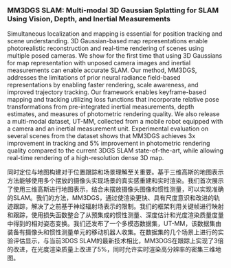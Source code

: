 ### MM3DGS SLAM: Multi-modal 3D Gaussian Splatting for SLAM Using Vision, Depth, and Inertial Measurements

Simultaneous localization and mapping is essential for position tracking and scene understanding. 3D Gaussian-based map representations enable photorealistic reconstruction and real-time rendering of scenes using multiple posed cameras. We show for the first time that using 3D Gaussians for map representation with unposed camera images and inertial measurements can enable accurate SLAM. Our method, MM3DGS, addresses the limitations of prior neural radiance field-based representations by enabling faster rendering, scale awareness, and improved trajectory tracking. Our framework enables keyframe-based mapping and tracking utilizing loss functions that incorporate relative pose transformations from pre-integrated inertial measurements, depth estimates, and measures of photometric rendering quality. We also release a multi-modal dataset, UT-MM, collected from a mobile robot equipped with a camera and an inertial measurement unit. Experimental evaluation on several scenes from the dataset shows that MM3DGS achieves 3x improvement in tracking and 5% improvement in photometric rendering quality compared to the current 3DGS SLAM state-of-the-art, while allowing real-time rendering of a high-resolution dense 3D map.

同时定位与地图构建对于位置跟踪和场景理解至关重要。基于三维高斯的地图表示方法能够使用多个摆放的摄像头实现场景的真实感重建和实时渲染。我们首次展示了使用三维高斯进行地图表示，结合未摆放摄像头图像和惯性测量，可以实现准确的SLAM。我们的方法，MM3DGS，通过使渲染更快、具有尺度意识和改进的轨迹跟踪，解决了之前基于神经辐射场表示的限制。我们的框架利用关键帧进行映射和跟踪，使用损失函数整合了从预集成的惯性测量、深度估计和光度渲染质量度量中得到的相对姿态变换。我们还发布了一个多模态数据集，UT-MM，该数据集由装备有摄像头和惯性测量单元的移动机器人收集。在数据集的几个场景上进行的实验评估显示，与当前3DGS SLAM的最新技术相比，MM3DGS在跟踪上实现了3倍的改进，在光度渲染质量上改进了5%，同时允许实时渲染高分辨率的密集三维地图。
